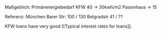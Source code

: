 Maßgeblich: Primärenergiebedarf
KFW 40 -> 30kwh/m2
Passivhaus -> 15


Referenz:
München Barer Str: 100 / 130
Belgradstr 41 / ??

KFW loans have very good [[Typical interest rates for loans]].